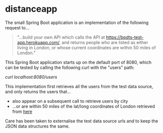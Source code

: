 # distanceapp

The small Spring Boot application is an implementation of the following request to...

> "...build your own API which calls the API at https://bpdts-test-app.herokuapp.com/, and returns people who are listed as either living in London, or whose current coordinates are within 50 miles of London."

This Spring Boot application starts up on the default port of 8080, which can be tested by calling the following curl with the "users" path:

_curl localhost:8080/users_

This implementation first retrieves all the users from the test data source, and only returns the users that...

* also appear on a subsequent call to retrieve users by city
* ...or are within 50 miles of the lat/long coordinates of London retrieved from [here](https://en.wikipedia.org/wiki/London)

Care has been taken to externalise the test data source urls and to keep the JSON data structures the same.
